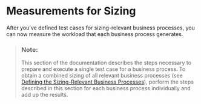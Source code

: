 <!-- loio186bc2927e374cbb891dd9f28094f7cc -->

# Measurements for Sizing

After you've defined test cases for sizing-relevant business processes, you can now measure the workload that each business process generates.

> ### Note:  
> This section of the documentation describes the steps necessary to prepare and execute a single test case for a business process. To obtain a combined sizing of all relevant business processes \(see [Defining the Sizing-Relevant Business Processes](Defining_the_Sizing-Relevant_Business_Processes_4c482a9.md)\), perform the steps described in this section for each business process individually and add up the results.

